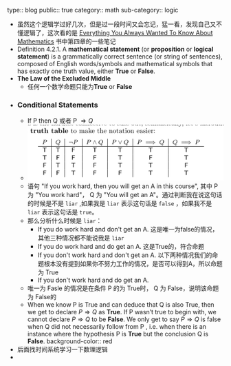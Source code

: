 type:: blog
public:: true
category:: math
sub-category:: logic

- 虽然这个逻辑学过好几次，但是过一段时间又会忘记，猛一看，发现自己又不懂逻辑了，这次看的是 [Everything You Always Wanted To Know About Mathematics](https://www.math.cmu.edu/~jmackey/151_128/bws_book.pdf )  书中第四章的一些笔记
- Definition 4.2.1. A **mathematical statement** (or **proposition** or **logical statement**) is a grammatically correct sentence (or string of sentences), composed of English words/symbols and mathematical symbols that has exactly one truth value, either **True** or **False**.
- **The Law of the Excluded Middle**
	- 任何一个数学命题只能为**True**  or  **False**
- ### Conditional Statements
	- $\text{If P then Q 或者 P } \Rightarrow Q$
	- ![image.png](../assets/image_1685582558176_0.png)
	- 语句 "If you work hard, then you will get an A in this course", 其中 P 为 "You work hard"， Q 为 "You will get an A"。通过判断我在说这句话的时候是不是 `liar` ,如果我是 `liar` 表示这句话是 `false` ，如果我不是 `liar` 表示这句话是 `true`。
	- 那么分析什么时候是 `liar`：
		- If you do work hard and don't get an A. 这是唯一为false的情况，其他三种情况都不能说我是 `liar`
		- If you do work hard and do get an A. 这是True的，符合命题
		- If you don't work hard and don't get an A. 以下两种情况我们的命题根本没有提到如果你不努力工作的情况，是否可以得到A，所以命题为 True
		- If you don't work hard and do get an A.
	- 唯一为 Fasle 的情况是在条件 P 的为 True时， Q 为 False，说明该命题为 False的
	- When we know P is True and can deduce that Q is also True, then we get to declare $P \Rightarrow Q$ as **True**. If P wasn’t true to begin with, we cannot declare $P \Rightarrow Q$ to be **False**. We only get to say $P \Rightarrow Q$ is false when Q did not necessarily follow from P , i.e. when there is an instance where the hypothesis P is **True** but the conclusion Q is **False**.
	  background-color:: red
- 后面找时间系统学习一下数理逻辑
-